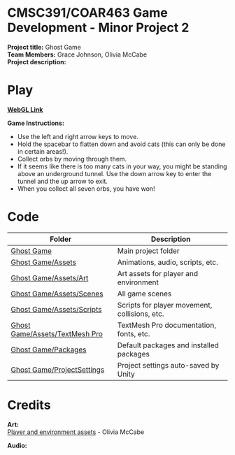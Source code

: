 # CMSC391/COAR463 Game Development - Minor Project 2
**Project title:** Ghost Game   
**Team Members:** Grace Johnson, Olivia McCabe  
**Project description:**  

# Play
**[WebGL Link](https://play.unity.com/mg/other/ghost_game)**  

**Game Instructions:**  
- Use the left and right arrow keys to move.
- Hold the spacebar to flatten down and avoid cats (this can only be done in certain areas!).
- Collect orbs by moving through them.
- If it seems like there is too many cats in your way, you might be standing above an underground tunnel. Use the down arrow key to enter the tunnel and the up arrow to exit.
- When you collect all seven orbs, you have won!

# Code
| Folder | Description |
|---|---|
| [Ghost Game](Ghost%20Game) | Main project folder |
| [Ghost Game/Assets](Ghost%20Game/Assets) | Animations, audio, scripts, etc. |
| [Ghost Game/Assets/Art](Ghost%20Game/Assets/Art) | Art assets for player and environment |
| [Ghost Game/Assets/Scenes](Ghost%20Game/Assets/Scenes) | All game scenes |
| [Ghost Game/Assets/Scripts](Ghost%20Game/Assets/Scripts) | Scripts for player movement, collisions, etc. |
| [Ghost Game/Assets/TextMesh Pro](Ghost%20Game/Assets/TextMesh%20Pro) | TextMesh Pro documentation, fonts, etc. |
| [Ghost Game/Packages](Ghost%20Game/Packages) | Default packages and installed packages |
| [Ghost Game/ProjectSettings](Ghost%20Game/ProjectSettings) | Project settings auto-saved by Unity |

# Credits  
**Art:**  
[Player and environment assets](Ghost%20Game/Assets/Art) - Olivia McCabe  

**Audio:**  

